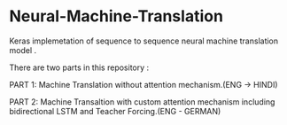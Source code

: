 # Neural-Machine-Translation
Keras implemetation of sequence to sequence neural machine translation model .


There are two parts in this repository :


PART 1: Machine Translation without attention mechanism.(ENG -> HINDI)


PART 2: Machine Transaltion with custom attention mechanism including bidirectional LSTM and Teacher Forcing.(ENG - GERMAN)
